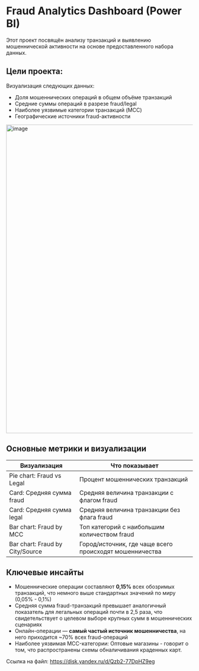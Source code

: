 # Fraud Analytics Dashboard (Power BI)

Этот проект посвящён анализу транзакций и выявлению мошеннической активности на основе предоставленного набора данных.  

## Цели проекта:
Визуализация следующих данных: 
- Доля мошеннических операций в общем объёме транзакций
- Средние суммы операций в разрезе fraud/legal
- Наиболее уязвимые категории транзакций (MCC)
- Географические источники fraud-активности

<img width="1519" height="830" alt="image" src="https://github.com/user-attachments/assets/2e0842b2-ac7e-40d1-bdb9-0fed55ae1a66" />


## Основные метрики и визуализации

| Визуализация | Что показывает |
|-------------|----------------|
| Pie chart: Fraud vs Legal | Процент мошеннических транзакций |
| Card: Средняя сумма fraud | Средняя величина транзакции с флагом fraud |
| Card: Средняя сумма legal | Средняя величина транзакции без флага fraud |
| Bar chart: Fraud by MCC | Топ категорий с наибольшим количеством fraud |
| Bar chart: Fraud by City/Source | Город/источник, где чаще всего происходят мошенничества |


## Ключевые инсайты

- Мошеннические операции составляют **0,15%** всех обозримых транзакций, что немного выше стандартных значений по миру (0,05% - 0,1%)
- Средняя сумма fraud-транзакций превышает аналогичный показатель для легальных операций почти в 2,5 раза, что свидетельствует о целевом выборе крупных сумм в мошеннических сценариях
- Онлайн-операции — **самый частый источник мошенничества**, на него приходится ~70% всех fraud-операций
- Наиболее уязвимая MCC-категории:  Оптовые магазины - говорит о том, что распространены схемы обналичивания краденных карт. 

  
Ссылка на файл: https://disk.yandex.ru/d/Qzb2-77DpHZ9eg
